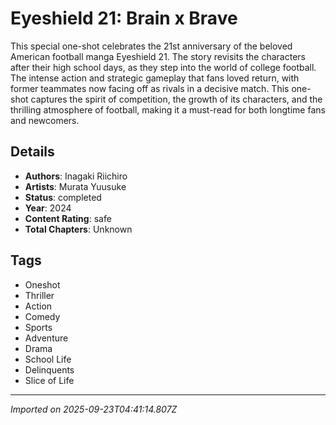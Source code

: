 # Eyeshield 21: Brain x Brave

This special one-shot celebrates the 21st anniversary of the beloved American football manga Eyeshield 21. The story revisits the characters after their high school days, as they step into the world of college football. The intense action and strategic gameplay that fans loved return, with former teammates now facing off as rivals in a decisive match. This one-shot captures the spirit of competition, the growth of its characters, and the thrilling atmosphere of football, making it a must-read for both longtime fans and newcomers.

## Details
- **Authors**: Inagaki Riichiro
- **Artists**: Murata Yuusuke
- **Status**: completed
- **Year**: 2024
- **Content Rating**: safe
- **Total Chapters**: Unknown

## Tags
- Oneshot
- Thriller
- Action
- Comedy
- Sports
- Adventure
- Drama
- School Life
- Delinquents
- Slice of Life

---
*Imported on 2025-09-23T04:41:14.807Z*
